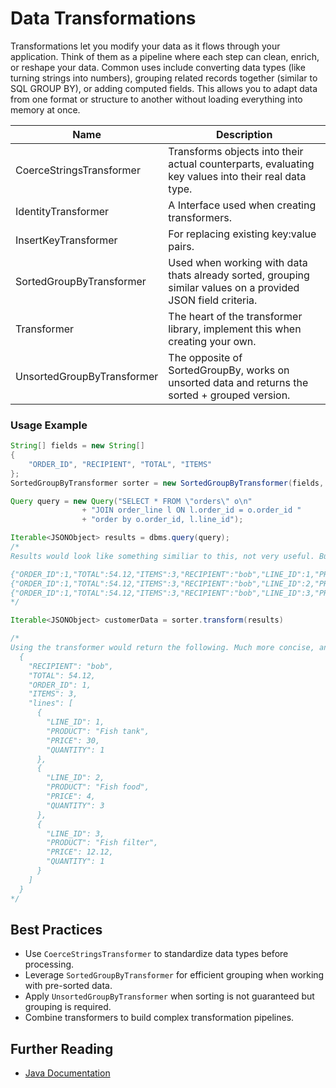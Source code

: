 # Data Transformations

Transformations let you modify your data as it flows through your application. Think of them as a pipeline where each step can clean, enrich, or reshape your data. Common uses include converting data types (like turning strings into numbers), grouping related records together (similar to SQL GROUP BY), or adding computed fields. This allows you to adapt data from one format or structure to another without loading everything into memory at once.

| Name                       | Description                                                                                                  |
| -------------------------- | ------------------------------------------------------------------------------------------------------------ |
| CoerceStringsTransformer   | Transforms objects into their actual counterparts, evaluating key values into their real data type.          |
| IdentityTransformer        | A Interface used when creating transformers.                                                                 |
| InsertKeyTransformer       | For replacing existing key:value pairs.                                                                      |
| SortedGroupByTransformer   | Used when working with data thats already sorted, grouping similar values on a provided JSON field criteria. |
| Transformer                | The heart of the transformer library, implement this when creating your own.                                 |
| UnsortedGroupByTransformer | The opposite of SortedGroupBy, works on unsorted data and returns the sorted + grouped version.              |

### Usage Example

```java
String[] fields = new String[]
{
    "ORDER_ID", "RECIPIENT", "TOTAL", "ITEMS"
};
SortedGroupByTransformer sorter = new SortedGroupByTransformer(fields, "lines");

Query query = new Query("SELECT * FROM \"orders\" o\n"
                + "JOIN order_line l ON l.order_id = o.order_id "
                + "order by o.order_id, l.line_id");

Iterable<JSONObject> results = dbms.query(query);
/*
Results would look like something similiar to this, not very useful. But it looks like the data is sorted.

{"ORDER_ID":1,"TOTAL":54.12,"ITEMS":3,"RECIPIENT":"bob","LINE_ID":1,"PRODUCT":"Fish tank","PRICE":30.00,"QUANTITY":1}
{"ORDER_ID":1,"TOTAL":54.12,"ITEMS":3,"RECIPIENT":"bob","LINE_ID":2,"PRODUCT":"Fish food","PRICE":4.00,"QUANTITY":3}
{"ORDER_ID":1,"TOTAL":54.12,"ITEMS":3,"RECIPIENT":"bob","LINE_ID":3,"PRODUCT":"Fish filter","PRICE":12.12,"QUANTITY":1}
*/

Iterable<JSONObject> customerData = sorter.transform(results)

/*
Using the transformer would return the following. Much more concise, and notably a much smaller footprint
  {
    "RECIPIENT": "bob",
    "TOTAL": 54.12,
    "ORDER_ID": 1,
    "ITEMS": 3,
    "lines": [
      {
        "LINE_ID": 1,
        "PRODUCT": "Fish tank",
        "PRICE": 30,
        "QUANTITY": 1
      },
      {
        "LINE_ID": 2,
        "PRODUCT": "Fish food",
        "PRICE": 4,
        "QUANTITY": 3
      },
      {
        "LINE_ID": 3,
        "PRODUCT": "Fish filter",
        "PRICE": 12.12,
        "QUANTITY": 1
      }
    ]
  }
*/
```

## Best Practices

- Use `CoerceStringsTransformer` to standardize data types before processing.
- Leverage `SortedGroupByTransformer` for efficient grouping when working with pre-sorted data.
- Apply `UnsortedGroupByTransformer` when sorting is not guaranteed but grouping is required.
- Combine transformers to build complex transformation pipelines.

## Further Reading

- [Java Documentation](https://docs.invirgance.com/javadocs/convirgance/latest/com/invirgance/convirgance/transform/package-summary.html)
